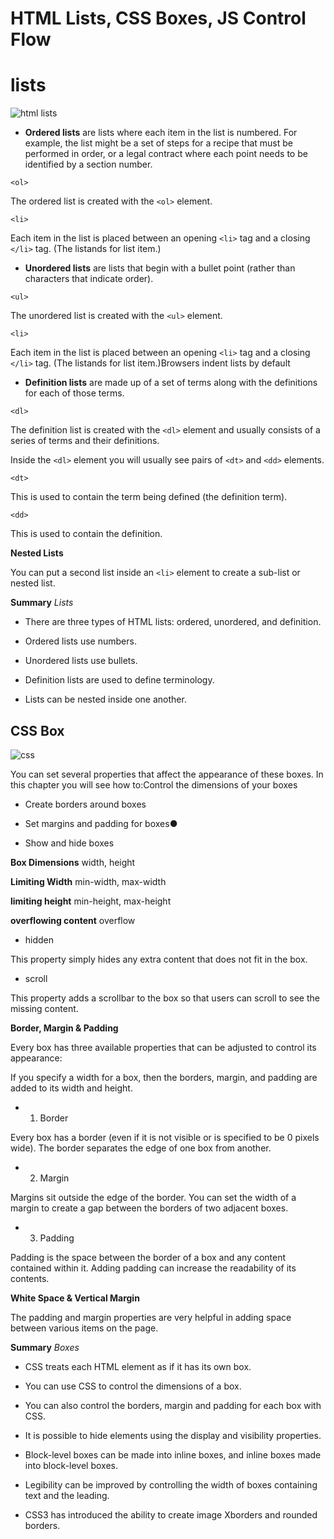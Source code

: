 # HTML Lists, CSS Boxes, JS Control Flow

# lists

![html lists](https://careerkarma.com/blog/wp-content/uploads/2020/02/HTML-LISTS.jpg)

- **Ordered lists** are lists where each item in the list is numbered. For example, the list might be a set of steps for a recipe that must be performed in order, or a legal contract where each point needs to be identified by a section number.

```<ol>```

The ordered list is created with the ```<ol>``` element.

```<li>```

Each item in the list is placed between an opening ```<li>``` tag and a closing ```</li>``` tag. (The listands for list item.)

- **Unordered lists** are lists that begin with a bullet point (rather than characters that indicate order).

```<ul>```

The unordered list is created with the ```<ul>``` element.

```<li>```

Each item in the list is placed between an opening ```<li>``` tag and a closing ```</li>``` tag. (The listands for list item.)Browsers indent lists by default

- **Definition lists** are made up of a set of terms along with the definitions for each of those terms.

```<dl>```

The definition list is created with the ```<dl>``` element and usually consists of a series of terms and their definitions.

Inside the ```<dl>``` element you will usually see pairs of ```<dt>``` and ```<dd>``` elements.

```<dt>```

This is used to contain the term being defined (the definition term).

```<dd>```

This is used to contain the definition.

**Nested Lists**

You can put a second list inside an ```<li>``` element to create a sub-list or nested list.

**Summary** *Lists*

- There are three types of HTML lists: ordered, unordered, and definition. 

- Ordered lists use numbers.

- Unordered lists use bullets.

- Definition lists are used to define terminology.

- Lists can be nested inside one another.

## CSS Box

![css](https://hackernoon.com/hn-images/1*mocAy3KRzjTs0Oc2mUz9Sg.jpeg)

You can set several properties that affect the appearance of these boxes. In this chapter you will see how to:Control the dimensions of your boxes

- Create borders around boxes

- Set margins and padding for boxes●

- Show and hide boxes

**Box Dimensions** width, height

**Limiting Width** min-width, max-width

**limiting height** min-height, max-height

**overflowing content** overflow

- hidden

This property simply hides any extra content that does not fit in the box.

- scroll

This property adds a scrollbar to the box so that users can scroll to see the missing content.

**Border, Margin & Padding**

Every box has three available properties that can be adjusted to control its appearance:

If you specify a width for a box, then the borders, margin, and padding are added to its width and height.

- 1. Border

Every box has a border (even if it is not visible or is specified to be 0 pixels wide). The border separates the edge of one box from another.

- 2. Margin

Margins sit outside the edge of the border. You can set the width of a margin to create a gap between the borders of two adjacent boxes.

- 3. Padding

Padding is the space between the border of a box and any content contained within it. Adding padding can increase the readability of its contents.

**White Space & Vertical Margin**

The padding and margin properties are very helpful in adding space between various items on the page.

**Summary** *Boxes*

- CSS treats each HTML element as if it has its own box. 

- You can use CSS to control the dimensions of a box.

- You can also control the borders, margin and padding for each box with CSS.

- It is possible to hide elements using the display and visibility properties.

- Block-level boxes can be made into inline boxes, and inline boxes made into block-level boxes.

- Legibility can be improved by controlling the width of boxes containing text and the leading.

- CSS3 has introduced the ability to create image Xborders and rounded borders.

